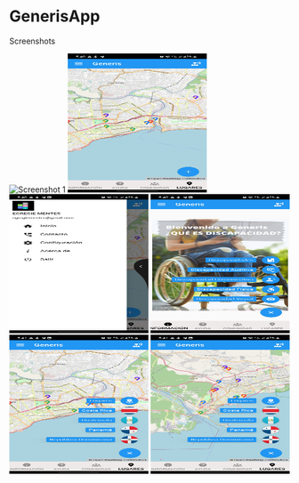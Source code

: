 # GenerisApp
Screenshots

![Screenshot 1](https://github.com/ElimeletCA/GenerisApp/blob/main/Resources/Screen_Recording_20231009_174343_Generis.gif?raw=true)
<img src="https://github.com/ElimeletCA/GenerisApp/blob/main/Resources/Screenshot_20231009_174025_Generis.jpg?raw=true" width="250" height="250">
<img src="https://github.com/ElimeletCA/GenerisApp/blob/main/Resources/Screenshot_20231009_174034_Generis.jpg?raw=true" width="250" height="250">
<img src="https://github.com/ElimeletCA/GenerisApp/blob/main/Resources/Screenshot_20231009_174059_Generis.jpg?raw=true" width="250" height="250">
<img src="https://github.com/ElimeletCA/GenerisApp/blob/main/Resources/Screenshot_20231009_174108_Generis.jpg?raw=true" width="250" height="250">
<img src="https://github.com/ElimeletCA/GenerisApp/blob/main/Resources/Screenshot_20231009_174119_Generis.jpg?raw=true" width="250" height="250">





